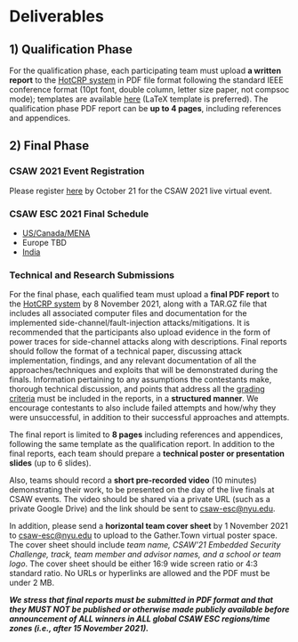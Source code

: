 # Deliverables

## 1) Qualification Phase

For the qualification phase, each participating team must upload **a written report** to the [HotCRP system](https://hotcrp.engineering.nyu.edu/) in PDF file format following the standard IEEE conference format (10pt font, double column, letter size paper, not compsoc mode); templates are available [here](http://www.ieee.org/conferences_events/conferences/publishing/templates.html) (LaTeX template is preferred). The qualification phase PDF report can be **up to 4 pages**, including references and appendices.

## 2) Final Phase

### CSAW 2021 Event Registration
Please register [here](https://survey.zohopublic.com/zs/rszbZp) by October 21 for the CSAW 2021 live virtual event.

### CSAW ESC 2021 Final Schedule
* [US/Canada/MENA](https://docs.google.com/spreadsheets/d/e/2PACX-1vQpH7LVeKLAaioHORQru7n2D5-6jNDQL8tDwJ_lwfCNy7uDHlltps0yoYAQfcRezQR0TDButWowAcJU/pubhtml?gid=0&single=true)
* Europe TBD
* [India](https://docs.google.com/spreadsheets/u/1/d/e/2PACX-1vRv2VA_Gb4w2hn3Cznk2s3pucPqtRuZMv22LMjBdP3_Txkw16t2de0XJ5N5VkFh-Sidu3R6aj8zxnvr/pubhtml)

### Technical and Research Submissions
For the final phase, each qualified team must upload a **final PDF report** to the [HotCRP system](https://hotcrp.engineering.nyu.edu/) by 8 November 2021, along with a TAR.GZ file that includes all associated computer files and documentation for the implemented side-channel/fault-injection attacks/mitigations.
It is recommended that the participants also upload evidence in the form of power traces for side-channel attacks along with descriptions.
Final reports should follow the format of a technical paper, discussing attack implementation, findings, and any relevant documentation of all the approaches/techniques and exploits that will be demonstrated during the finals.
Information pertaining to any assumptions the contestants make, thorough technical discussion, and points that address all the [grading criteria](challenge_description.md#evaluation-and-grading-policies) must be included in the reports, in a **structured manner**. We encourage contestants to also include failed attempts and how/why they were unsuccessful, in addition to their successful approaches and attempts.

The final report is limited to **8 pages** including references and appendices, following the same template as the qualification report. In addition to the final reports, each team should prepare a **technical poster or presentation slides** (up to 6 slides).

Also, teams should record a **short pre-recorded video** (10 minutes) demonstrating their work, to be presented on the day of the live finals at CSAW events.
The video should be shared via a private URL (such as a private Google Drive) and the link should be sent to csaw-esc@nyu.edu.

In addition, please send a **horizontal team cover sheet** by 1 November 2021 to csaw-esc@nyu.edu to upload to the Gather.Town virtual poster space.
The cover sheet should include *team name, CSAW'21 Embedded Security Challenge, track, team member and advisor names, and a school or team logo*.
The cover sheet should be either 16:9 wide screen ratio or 4:3 standard ratio.
No URLs or hyperlinks are allowed and the PDF must be under 2 MB.


**_We stress that final reports must be submitted in PDF format and that they MUST NOT be published or otherwise made publicly available before announcement of ALL winners in ALL global CSAW ESC regions/time zones (i.e., after 15 November 2021)._**

